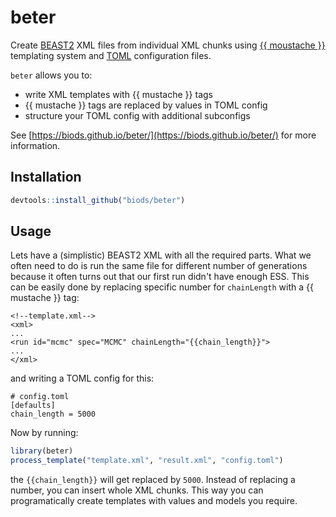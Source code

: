 # beter

Create [BEAST2](https://www.beast2.org/) XML files from individual XML chunks using [{{ moustache }}](https://mustache.github.io/) templating system and [TOML](https://github.com/toml-lang/toml) configuration files.

`beter` allows you to:
* write XML templates with {{ mustache }} tags
* {{ mustache }} tags are replaced by values in TOML config
* structure your TOML config with additional subconfigs

See [https://biods.github.io/beter/](https://biods.github.io/beter/) for more information.

## Installation
```r
devtools::install_github("biods/beter")
```

## Usage
Lets have a (simplistic) BEAST2 XML with all the required parts. What we often need to do is run the same file for different number of generations because it often turns out that our first run didn't have enough ESS. This can be easily done by replacing specific number for `chainLength` with a {{ mustache }} tag:
```
<!--template.xml-->
<xml>
...
<run id="mcmc" spec="MCMC" chainLength="{{chain_length}}">
...
</xml>
```
and writing a TOML config for this:
```
# config.toml
[defaults]
chain_length = 5000
```
Now by running:
```r
library(beter)
process_template("template.xml", "result.xml", "config.toml")
```
the `{{chain_length}}` will get replaced by `5000`. Instead of replacing a number, you can insert whole
XML chunks. This way you can programatically create templates with values and models you require.
